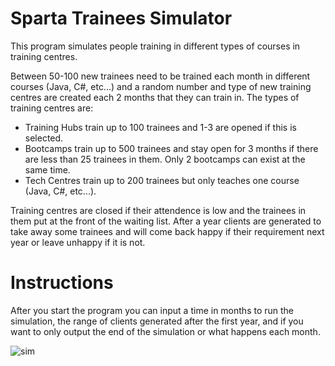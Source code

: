 # Sparta Trainees Simulator

This program simulates people training in different types of courses in training centres.

Between 50-100 new trainees need to be trained each month in different courses (Java, C#, etc...) and a random number and type of new training centres are created each 2 months that they can train in. The types of training centres are:
- Training Hubs train up to 100 trainees and 1-3 are opened if this is selected.
- Bootcamps train up to 500 trainees and stay open for 3 months if there are less than 25 trainees in them. Only 2 bootcamps can exist at the same time.
- Tech Centres train up to 200 trainees but only teaches one course (Java, C#, etc...).

Training centres are closed if their attendence is low and the trainees in them put at the front of the waiting list. After a year clients are generated to take away some trainees and will come back happy if their requirement next year or leave unhappy if it is not.

# Instructions

After you start the program you can input a time in months to run the simulation, the range of clients generated after the first year, and if you want to only output the end of the simulation or what happens each month. 

![sim](https://user-images.githubusercontent.com/93529515/167362896-cdcded9a-1fc3-4fd2-896c-d16fa75c2d36.png)

